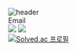 ![header](https://capsule-render.vercel.app/api?type=Cylinder&text=Hello%20Yunho!)
<br>
Email
<br>
<img
  src="https://img.shields.io/badge/lsy026302@gmail.com-FF7143?style=flat-square&logo=Google&logoColor=white"
  />
  <img
  src="https://img.shields.io/badge/lyh990517@naver.com-03C75A?style=flat-square&logo=Naver&logoColor=white"
  />
  <br>
[![Solved.ac
프로필](http://mazassumnida.wtf/api/generate_badge?boj=lyh990517)](https://solved.ac/lyh990517)
